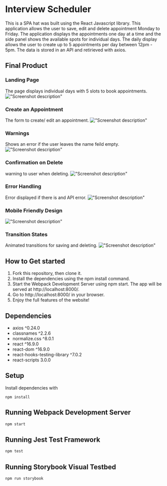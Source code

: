 # Interview Scheduler

This is a SPA hat was built using the React Javascript library. This application allows the user to save, edit and delete appointment Monday to Friday. The application displays the appointments one day at a time and the side panel shows the available spots for individual days. The daily display allows the user to create up to 5 appointments per day between 12pm - 5pm. The data is stored in an API and retirieved with axios.

## Final Product

### Landing Page

The page displays individual days with 5 slots to book appointments.
!["Screenshot description"](URL)

### Create an Appointment

The form to create/ edit an appointment.
!["Screenshot description"](URL)

### Warnings

Shows an error if the user leaves the name feild empty.
!["Screenshot description"](URL)

### Confirmation on Delete

warning to user when deleting.
!["Screenshot description"](URL)

### Error Handling

Error displayed if there is and API error.
!["Screenshot description"](URL)

### Mobile Friendly Design

!["Screenshot description"](URL)

### Transition States

Animated transitions for saving and deleting.
!["Screenshot description"](URL)

## How to Get started

1. Fork this repository, then clone it.
2. Install the dependencies using the npm install command.
3. Start the Webpack Development Server using npm start. The app will be served at http://localhost:8000/.
4. Go to http://localhost:8000/ in your browser.
5. Enjoy the full features of the website!

## Dependencies

- axios ^0.24.0
- classnames ^2.2.6
- normalize.css ^8.0.1
- react ^16.9.0
- react-dom ^16.9.0
- react-hooks-testing-library ^7.0.2
- react-scripts 3.0.0

## Setup

Install dependencies with

```
npm install
```

## Running Webpack Development Server

```sh
npm start
```

## Running Jest Test Framework

```sh
npm test
```

## Running Storybook Visual Testbed

```sh
npm run storybook
```
